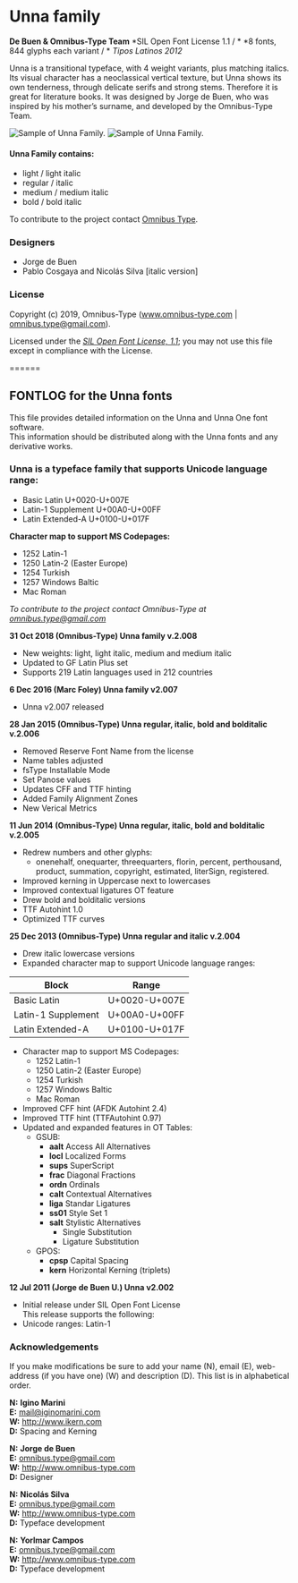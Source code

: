 # Unna family

**De Buen & Omnibus-Type Team**
*SIL Open Font License 1.1 / *
*8 fonts, 844 glyphs each variant / *
*Tipos Latinos 2012*

Unna is a transitional typeface, with 4 weight variants, plus matching italics. Its visual character has a neoclassical vertical texture, but Unna shows its own tenderness, through delicate serifs and strong stems. Therefore it is great for literature books. It was designed by Jorge de Buen, who was inspired by his mother’s surname, and developed by the Omnibus-Type Team.

![Sample of Unna Family.](sources/Unna-01.png "Unna Family")
![Sample of Unna Family.](sources/Unna-02.png "Unna Family")

#### Unna Family contains:
* light / light italic
* regular / italic
* medium / medium italic
* bold / bold italic

To contribute to the project contact [Omnibus Type](http://omnibus-type.com/).

### Designers

* Jorge de Buen
* Pablo Cosgaya and Nicolás Silva [italic version]

### License

Copyright (c) 2019, Omnibus-Type (www.omnibus-type.com | omnibus.type@gmail.com).

Licensed under the [*SIL Open Font License, 1.1*](http://scripts.sil.org/OFL); you may not use this file except in compliance with the License.

======
## FONTLOG for the Unna fonts

This file provides detailed information on the Unna and Unna One font software.  
This information should be distributed along with the Unna fonts and any derivative works.

### Unna is a typeface family that supports Unicode language range: 

* Basic Latin 			  U+0020-U+007E
* Latin-1 Supplement  U+00A0-U+00FF
* Latin Extended-A 		U+0100-U+017F

**Character map to support MS Codepages:**
* 1252 Latin-1
* 1250 Latin-2 (Easter Europe)
* 1254 Turkish
* 1257 Windows Baltic
* Mac Roman

*To contribute to the project contact Omnibus-Type at omnibus.type@gmail.com*

**31 Oct 2018 (Omnibus-Type) Unna family v.2.008**
- New weights: light, light italic, medium and medium italic
- Updated to GF Latin Plus set
- Supports 219 Latin languages used in 212 countries

**6 Dec 2016 (Marc Foley) Unna family v2.007**
- Unna v2.007 released

**28 Jan 2015 (Omnibus-Type) Unna regular, italic, bold and bolditalic v.2.006**  
- Removed Reserve Font Name from the license
- Name tables adjusted
- fsType Installable Mode
- Set Panose values
- Updates CFF and TTF hinting
- Added Family Alignment Zones
- New Verical Metrics

**11 Jun 2014 (Omnibus-Type) Unna regular, italic, bold and bolditalic v.2.005**
- Redrew numbers and other glyphs:  
    - onenehalf, onequarter, threequarters, florin, percent, perthousand, product, summation, copyright, estimated, literSign, registered.
- Improved kerning in Uppercase next to lowercases
- Improved contextual ligatures OT feature
- Drew bold and bolditalic versions
- TTF Autohint 1.0
- Optimized TTF curves

**25 Dec 2013 (Omnibus-Type) Unna regular and italic v.2.004**
- Drew italic lowercase versions
- Expanded character map to support Unicode language ranges:

Block              | Range
-------------------|--------------
Basic Latin        | U+0020-U+007E
Latin-1 Supplement | U+00A0-U+00FF
Latin Extended-A   | U+0100-U+017F

- Character map to support MS Codepages:  
  - 1252 Latin-1
  - 1250 Latin-2 (Easter Europe)
  - 1254 Turkish
  - 1257 Windows Baltic
  - Mac Roman
- Improved CFF hint (AFDK Autohint 2.4)
- Improved TTF hint (TTFAutohint 0.97)
- Updated and expanded features in OT Tables:
  - GSUB:
    * **aalt** Access All Alternatives
    * **locl** Localized Forms
    * **sups** SuperScript
    * **frac** Diagonal Fractions
    * **ordn** Ordinals
    * **calt** Contextual Alternatives
    * **liga** Standar Ligatures
    * **ss01** Style Set 1
    * **salt** Stylistic Alternatives
      * Single Substitution
      * Ligature Substitution
  - GPOS:
    * **cpsp** Capital Spacing
    * **kern** Horizontal Kerning (triplets)

**12 Jul 2011 (Jorge de Buen U.) Unna  v2.002**
- Initial release under SIL Open Font License  
This release supports the following:  
- Unicode ranges: Latin-1

### Acknowledgements

If you make modifications be sure to add your name (N), email (E), web-address
(if you have one) (W) and description (D). This list is in alphabetical order.


**N:** **Igino Marini**  
**E:** mail@iginomarini.com  
**W:** http://www.ikern.com  
**D:** Spacing and Kerning

**N:** **Jorge de Buen**  
**E:** omnibus.type@gmail.com  
**W:** http://www.omnibus-type.com  
**D:** Designer

**N:** **Nicolás Silva**  
**E:** omnibus.type@gmail.com  
**W:** http://www.omnibus-type.com  
**D:** Typeface development

**N:** **Yorlmar Campos**  
**E:** omnibus.type@gmail.com  
**W:** http://www.omnibus-type.com  
**D:** Typeface development 
